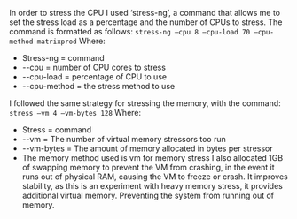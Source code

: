 In order to stress the CPU I used ‘stress-ng’, a command that allows me to set the stress load as a percentage and the number of CPUs to stress. The command is formatted as follows: 
`stress-ng –cpu 8 –cpu-load 70 –cpu-method matrixprod`
Where:
-	Stress-ng = command 
-	--cpu = number of CPU cores to stress
-	--cpu-load = percentage of CPU to use 
-	--cpu-method = the stress method to use

I followed the same strategy for stressing the memory, with the command:
`stress –vm 4 –vm-bytes 128`
Where:
-	Stress = command 
-	--vm = The number of virtual memory stressors too run
-	--vm-bytes = The amount of memory allocated in bytes per stressor
-	The memory method used is vm for memory stress
I also allocated 1GB of swapping memory to prevent the VM from crashing, in the event it runs out of physical RAM, causing the VM to freeze or crash. It improves stability, as this is an experiment with heavy memory stress, it provides additional virtual memory. Preventing the system from running out of memory.
